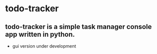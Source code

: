# todo-tracker

todo-tracker is a simple task manager console app written in python. 
-

* gui version under development

